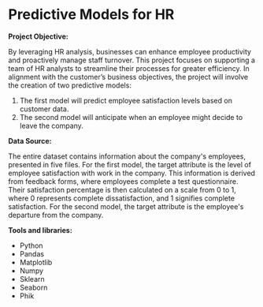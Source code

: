 # Predictive Models for HR #


**Project Objective:**

By leveraging HR analysis, businesses can enhance employee productivity and proactively manage staff turnover. 
This project focuses on supporting a team of HR analysts to streamline their processes for greater efficiency.
In alignment with the customer’s business objectives, the project will involve the creation of two predictive models:

1. The first model will predict employee satisfaction levels based on customer data.
2. The second model will anticipate when an employee might decide to leave the company.


**Data Source:**

The entire dataset contains information about the company's employees, presented in five files.
For the first model, the target attribute is the level of employee satisfaction with work in the company. 
This information is derived from feedback forms, where employees complete a test questionnaire. 
Their satisfaction percentage is then calculated on a scale from 0 to 1, where 0 represents complete dissatisfaction, and 1 signifies complete satisfaction.
For the second model, the target attribute is the employee's departure from the company.


**Tools and libraries:**

- Python
- Pandas
- Matplotlib
- Numpy
- Sklearn
- Seaborn
- Phik